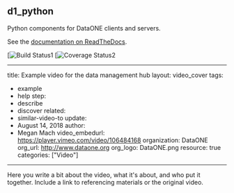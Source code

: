 ## d1_python

Python components for DataONE clients and servers.

See the [documentation on ReadTheDocs](http://dataone-python.readthedocs.io/en/latest/).

[![Build Status1](https://news.google.com.pe)
[![Coverage Status2](https://news.google.com.pe)


---
title: Example video for the data management hub
layout: video_cover
tags:
  - example
  - help
step:
  - describe
  - discover
related:
  - similar-video-to
update:
  - August 14, 2018
author:
  - Megan Mach
video_embedurl: https://player.vimeo.com/video/106484168
organization: DataONE
org_url: http://www.dataone.org
org_logo: DataONE.png
resource: true
categories: ["Video"]
---




Here you write a bit about the video, what it's about, and who put it together. Include a link to referencing materials or the original video.
